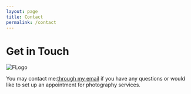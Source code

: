 ```yaml
---
layout: page
title: Contact
permalink: /contact
---
```


<h1><b>Get in Touch</b></h1>

![FLogo](https://github.com/kathybeyer/kathybeyer.github.io/assets/121460653/8ffd3a7a-c449-4b51-94b1-290ed9a1ed08)

You may contact me:[through my email](mailto:kathy.beyer.photographer@gmail.com) if you have any questions or would like to set up an appointment for photography services.
